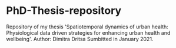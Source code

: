 # PhD-Thesis-repository
Repository of my thesis 'Spatiotemporal dynamics of urban health: Physiological data driven strategies for enhancing urban health and wellbeing'.
Author: Dimitra Dritsa 
Sumbitted in January 2021.
